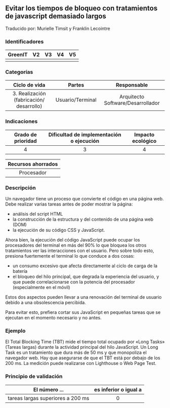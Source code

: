 ## Evitar los tiempos de bloqueo con tratamientos de javascript demasiado largos

Traducido por: Murielle Timsit y Franklin Lecointre

### Identificadores

| GreenIT | V2  | V3  | V4  | V5  |
| :-----: | :-: | :-: | :-: | :-: |
|         |     |     |     |     |

### Categorías

|              Ciclo de vida               |      Partes      |            Responsable            |
| :--------------------------------------: | :--------------: | :-------------------------------: |
| 3. Realización (fabricación/ desarrollo) | Usuario/Terminal | Arquitecto Software/Desarrollador |

### Indicaciones

| Grado de prioridad | Dificultad de implementación o ejecución | Impacto ecológico |
| :----------------: | :--------------------------------------: | :---------------: |
|         4          |                    3                     |         4         |

| Recursos ahorrados |
| :----------------: |
|     Procesador     |

### Descripción

Un navegador tiene un proceso que convierte el código en una página web. Debe realizar varias tareas antes de poder mostrar la página:

- análisis del script HTML
- la construcción de la estructura y del contenido de una página web (DOM)
- la ejecución de su código CSS y JavaScript.

Ahora bien, la ejecución del código JavaScript puede ocupar los procesadores del terminal en más del 90% lo que bloquea los otros tratamientos ver las interacciones con el usuario.
Pero sobre todo esto, presiona fuertemente el terminal lo que conduce a dos cosas:

- un consumo excesivo que afecta directamente al ciclo de carga de la batería
- el bloqueo del hilo principal, que degrada la experiencia del usuario, y que puede correlacionarse con la potencia del procesador (especialmente en el móvil)

Estos dos aspectos pueden llevar a una renovación del terminal de usuario debido a una obsolescencia percibida.

Para evitar esto, prefiera cortar sus JavaScript en pequeñas tareas que se ejecutan en el momento necesario y no antes.

### Ejemplo

El Total Blocking Time (TBT) mide el tiempo total ocupado por «Long Tasks» (Tareas largas) durante la actividad principal del hilo JavaScript.
Un Long Task es un tratamiento que dura más de 50 ms y que monopoliza el navegador web.
Hay que asegurarse de que el TBT está por debajo de los 200 ms.
La medición puede realizarse con Lighthouse o Web Page Test.

### Principio de validación

| El número ...                     | es inferior o igual a |
| --------------------------------- | :-------------------: |
| tareas largas superiores a 200 ms |           0           |
